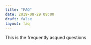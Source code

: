 ```yaml
---
title: "FAQ"
date: 2019-08-29 09:00
draft: false
layout: faq
---
```

This is the frequently asqued questions